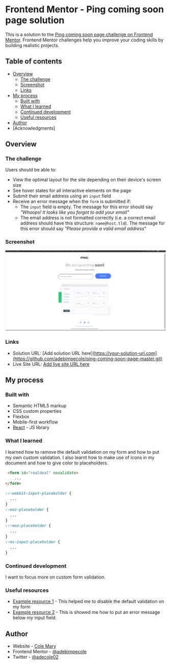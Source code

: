 # Frontend Mentor - Ping coming soon page solution

This is a solution to the [Ping coming soon page challenge on Frontend Mentor](https://www.frontendmentor.io/challenges/ping-single-column-coming-soon-page-5cadd051fec04111f7b848da). Frontend Mentor challenges help you improve your coding skills by building realistic projects. 

## Table of contents

- [Overview](#overview)
  - [The challenge](#the-challenge)
  - [Screenshot](#screenshot)
  - [Links](#links)
- [My process](#my-process)
  - [Built with](#built-with)
  - [What I learned](#what-i-learned)
  - [Continued development](#continued-development)
  - [Useful resources](#useful-resources)
- [Author](#author)
- [Acknowledgments]


## Overview

### The challenge

Users should be able to:

- View the optimal layout for the site depending on their device's screen size
- See hover states for all interactive elements on the page
- Submit their email address using an `input` field
- Receive an error message when the `form` is submitted if:
	- The `input` field is empty. The message for this error should say *"Whoops! It looks like you forgot to add your email"*
	- The email address is not formatted correctly (i.e. a correct email address should have this structure: `name@host.tld`). The message for this error should say *"Please provide a valid email address"*

### Screenshot

![](images/screenshot.png)


### Links

- Solution URL: [Add solution URL here](https://your-solution-url.com](https://github.com/adebimpecole/ping-coming-soon-page-master.git)
- Live Site URL: [Add live site URL here](https://snazzy-torrone-beb5b8.netlify.app/)

## My process

### Built with

- Semantic HTML5 markup
- CSS custom properties
- Flexbox
- Mobile-first workflow
- [React](https://reactjs.org/) - JS library


### What I learned

I learned how to ramove the default validation on my form and how to put my own custom validation. I also learnt how to make use of icons in my document and how to give color to placeholders.

```html
 <form id="realdeal" novalidate>
    ...
</form>
```
```css
::-webkit-input-placeholder { 
  ...
}
:-moz-placeholder { 
  ...
}
::-moz-placeholder { 
  ...
}
:-ms-input-placeholder {
  ...
}
```


### Continued development

I want to focus more on custom form validation.

### Useful resources

- [Example resource 1](https://stackoverflow.com/questions/3090369/disable-validation-of-html5-form-elements) - This helped me to disable the default validation on my form
- [Example resource 2](https://stackoverflow.com/questions/36206691/display-error-message-below-input-field) - This is showed me how to put an error message below my input field.


## Author

- Website - [Cole Mary](https://snazzy-torrone-beb5b8.netlify.app/)
- Frontend Mentor - [@adebimpecole](https://www.frontendmentor.io/profile/adebimpecole)
- Twitter - [@adecole02](https://twitter.com/adecole02)
